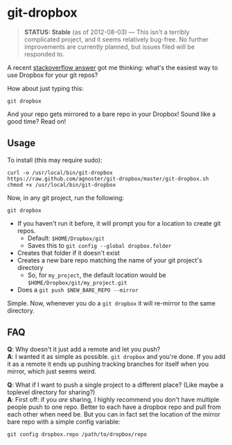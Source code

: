 # git-dropbox

> **STATUS: Stable** (as of 2012-08-03) — This isn't a terribly complicated project, and it seems relatively bug-free. No further improvements are currently planned, but issues filed will be responded to.

A recent [stackoverflow answer] got me thinking: what's the easiest way to use Dropbox for your git repos?

How about just typing this:

    git dropbox

And your repo gets mirrored to a bare repo in your Dropbox! Sound like a good time? Read on!

## Usage

To install (this may require sudo):

    curl -o /usr/local/bin/git-dropbox https://raw.github.com/agnoster/git-dropbox/master/git-dropbox.sh
    chmod +x /usr/local/bin/git-dropbox

Now, in any git project, run the following:

    git dropbox

- If you haven't run it before, it will prompt you for a location to create git repos.
  - Default: `$HOME/Dropbox/git`
  - Saves this to `git config --global dropbox.folder`
- Creates that folder if it doesn't exist
- Creates a new bare repo matching the name of your git project's directory
  - So, for `my_project`, the default location would be `$HOME/Dropbox/git/my_project.git`
- Does a `git push $NEW_BARE_REPO --mirror`

Simple. Now, whenever you do a `git dropbox` it will re-mirror to the same directory.

## FAQ

**Q**: Why doesn't it just add a remote and let you push?  
**A**: I wanted it as simple as possible. `git dropbox` and you're done. If you add it as a remote it ends up pushing tracking branches for itself when you mirror, which just seems weird.

**Q**: What if I want to push a single project to a different place? (Like maybe a toplevel directory for sharing?)  
**A**: First off: if you *are* sharing, I highly recommend you don't have multiple people push to one repo. Better to each have a dropbox repo and pull from each other when need be. But you can in fact set the location of the mirror bare repo with a simple config variable:

    git config dropbox.repo /path/to/dropbox/repo

[stackoverflow answer]: http://stackoverflow.com/questions/1960799/using-gitdropbox-together-effectively/1961515#1961515
